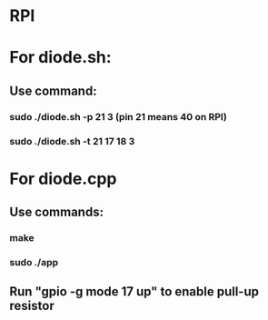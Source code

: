 # RPI

# For diode.sh:
## Use command:
### sudo ./diode.sh -p 21 3 (pin 21 means 40 on RPI)
### sudo ./diode.sh -t 21 17 18 3

# For diode.cpp
## Use commands:
### make
### sudo ./app
## Run "gpio -g mode 17 up" to enable pull-up resistor
